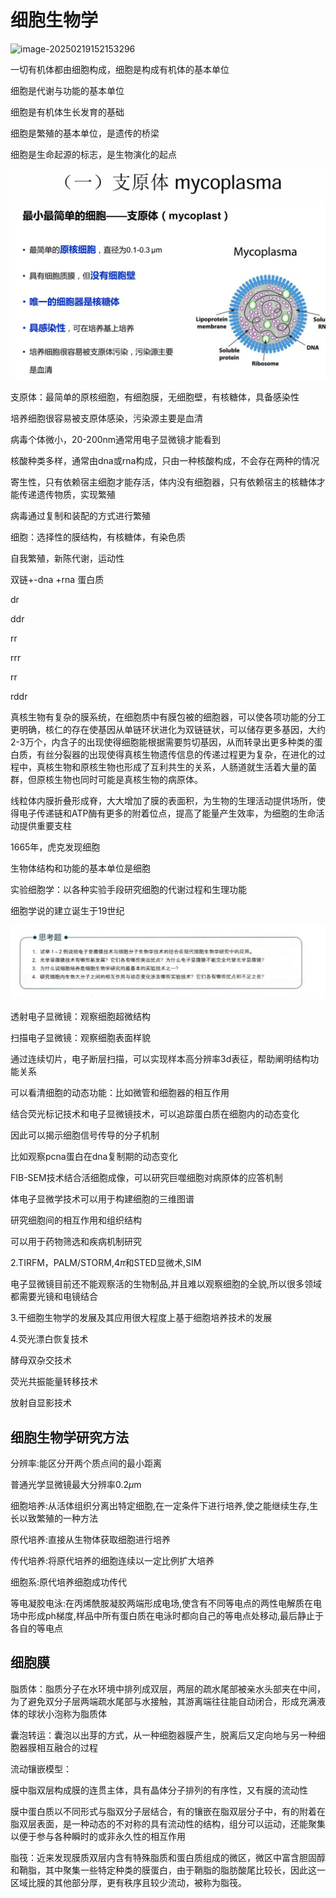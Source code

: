 # 细胞生物学

![image-20250219152153296](C:\Users\19562\AppData\Roaming\Typora\typora-user-images\image-20250219152153296.png)

一切有机体都由细胞构成，细胞是构成有机体的基本单位

细胞是代谢与功能的基本单位

细胞是有机体生长发育的基础

细胞是繁殖的基本单位，是遗传的桥梁

细胞是生命起源的标志，是生物演化的起点

![image-20250219165218120](./assets/image-20250219165218120.png)

支原体：最简单的原核细胞，有细胞膜，无细胞壁，有核糖体，具备感染性

培养细胞很容易被支原体感染，污染源主要是血清

病毒个体微小，20-200nm通常用电子显微镜才能看到

核酸种类多样，通常由dna或rna构成，只由一种核酸构成，不会存在两种的情况

寄生性，只有依赖宿主细胞才能存活，体内没有细胞器，只有依赖宿主的核糖体才能传递遗传物质，实现繁殖

病毒通过复制和装配的方式进行繁殖

细胞：选择性的膜结构，有核糖体，有染色质

自我繁殖，新陈代谢，运动性

双链+-dna +rna 蛋白质

dr 

ddr

rr

rrr

rr

rddr



真核生物有复杂的膜系统，在细胞质中有膜包被的细胞器，可以使各项功能的分工更明确，核仁的存在使基因从单链环状进化为双链链状，可以储存更多基因，大约2-3万个，内含子的出现使得细胞能根据需要剪切基因，从而转录出更多种类的蛋白质，有丝分裂器的出现使得真核生物遗传信息的传递过程更为复杂，在进化的过程中，真核生物和原核生物也形成了互利共生的关系，人肠道就生活着大量的菌群，但原核生物也同时可能是真核生物的病原体。

线粒体内膜折叠形成脊，大大增加了膜的表面积，为生物的生理活动提供场所，使得电子传递链和ATP酶有更多的附着位点，提高了能量产生效率，为细胞的生命活动提供重要支柱

1665年，虎克发现细胞

生物体结构和功能的基本单位是细胞

实验细胞学：以各种实验手段研究细胞的代谢过程和生理功能

细胞学说的建立诞生于19世纪

![image-20250302203311109](./assets/image-20250302203311109.png)

透射电子显微镜：观察细胞超微结构

扫描电子显微镜：观察细胞表面样貌

通过连续切片，电子断层扫描，可以实现样本高分辨率3d表征，帮助阐明结构功能关系

可以看清细胞的动态功能：比如微管和细胞器的相互作用

结合荧光标记技术和电子显微镜技术，可以追踪蛋白质在细胞内的动态变化

因此可以揭示细胞信号传导的分子机制

比如观察pcna蛋白在dna复制期的动态变化

FIB-SEM技术结合活细胞成像，可以研究巨噬细胞对病原体的应答机制

体电子显微学技术可以用于构建细胞的三维图谱

研究细胞间的相互作用和组织结构

可以用于药物筛选和疾病机制研究

2.TIRFM，PALM/STORM,4$\pi$和STED显微术,SIM

电子显微镜目前还不能观察活的生物制品,并且难以观察细胞的全貌,所以很多领域都需要光镜和电镜结合

3.干细胞生物学的发展及其应用很大程度上基于细胞培养技术的发展

4.荧光漂白恢复技术

酵母双杂交技术

荧光共振能量转移技术

放射自显影技术

## 细胞生物学研究方法

分辨率:能区分开两个质点间的最小距离

普通光学显微镜最大分辨率0.2$\mu$m

细胞培养:从活体组织分离出特定细胞,在一定条件下进行培养,使之能继续生存,生长以致繁殖的一种方法

原代培养:直接从生物体获取细胞进行培养

传代培养:将原代培养的细胞连续以一定比例扩大培养

细胞系:原代培养细胞成功传代

等电凝胶电泳:在丙烯酰胺凝胶两端形成电场,使含有不同等电点的两性电解质在电场中形成ph梯度,样品中所有蛋白质在电泳时都向自己的等电点处移动,最后静止于各自的等电点

## 细胞膜

脂质体：脂质分子在水环境中排列成双层，两层的疏水尾部被亲水头部夹在中间，为了避免双分子层两端疏水尾部与水接触，其游离端往往能自动闭合，形成充满液体的球状小泡称为脂质体

囊泡转运：囊泡以出芽的方式，从一种细胞器膜产生，脱离后又定向地与另一种细胞器膜相互融合的过程

流动镶嵌模型：

膜中脂双层构成膜的连贯主体，具有晶体分子排列的有序性，又有膜的流动性

膜中蛋白质以不同形式与脂双分子层结合，有的镶嵌在脂双层分子中，有的附着在脂双层表面，是一种动态的不对称的具有流动性的结构，组分可以运动，还能聚集以便于参与各种瞬时的或非永久性的相互作用

脂筏：近来发现膜质双层内含有特殊脂质和蛋白质组成的微区，微区中富含胆固醇和鞘脂，其中聚集一些特定种类的膜蛋白，由于鞘脂的脂肪酸尾比较长，因此这一区域比膜的其他部分厚，更有秩序且较少流动，被称为脂筏。

